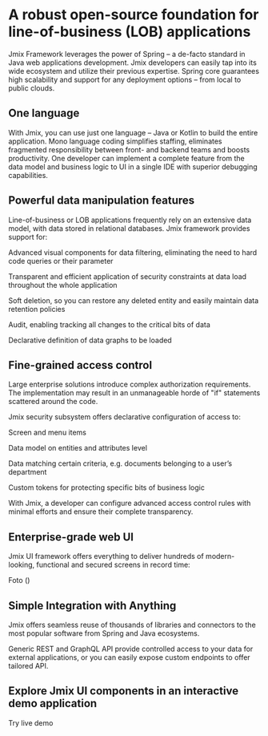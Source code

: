 # A robust open-source foundation for line-of-business (LOB) applications
Jmix Framework leverages the power of Spring – a de-facto standard in Java web applications development. Jmix developers can easily tap into its wide ecosystem and utilize their previous expertise. Spring core guarantees high scalability and support for any deployment options – from local to public clouds.

## One language
With Jmix, you can use just one language – Java or Kotlin to build the entire application. Mono language coding simplifies staffing, eliminates fragmented responsibility between front- and backend teams and boosts productivity. One developer can implement a complete feature from the data model and business logic to UI in a single IDE with superior debugging capabilities.

## Powerful data manipulation features
Line-of-business or LOB applications frequently rely on an extensive data model, with data stored in relational databases. Jmix framework provides support for:

Advanced visual components for data filtering, eliminating the need to hard code queries or their parameter

Transparent and efficient application of security constraints at data load throughout the whole application

Soft deletion, so you can restore any deleted entity and easily maintain data retention policies

Audit, enabling tracking all changes to the critical bits of data

Declarative definition of data graphs to be loaded

## Fine-grained access control
Large enterprise solutions introduce complex authorization requirements. The implementation may result in an unmanageable horde of "if" statements scattered around the code.

Jmix security subsystem offers declarative configuration of access to:

Screen and menu items

Data model on entities and attributes level

Data matching certain criteria, e.g. documents belonging to a user’s department

Custom tokens for protecting specific bits of business logic

With Jmix, a developer can configure advanced access control rules with minimal efforts and ensure their complete transparency.

## Enterprise-grade web UI
Jmix UI framework offers everything to deliver hundreds of modern-looking, functional and secured screens in record time:

Foto ()

## Simple Integration with Anything

Jmix offers seamless reuse of thousands of libraries and connectors to the most popular software from Spring and Java ecosystems.

Generic REST and GraphQL API provide controlled access to your data for external applications, or you can easily expose custom endpoints to offer tailored API.

## Explore Jmix UI components in an interactive demo application

Try live demo

